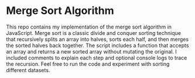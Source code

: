 # Merge Sort Algorithm

This repo contains my implementation of the merge sort algorithm in JavaScript. Merge sort is a classic divide and conquer sorting technique that recursively splits an array into halves, sorts each half, and then merges the sorted halves back together. The script includes a function that accepts an array and returns a new sorted array without mutating the original. I included comments to explain each step and optional console logs to trace the recursion. Feel free to run the code and experiment with sorting different datasets.
